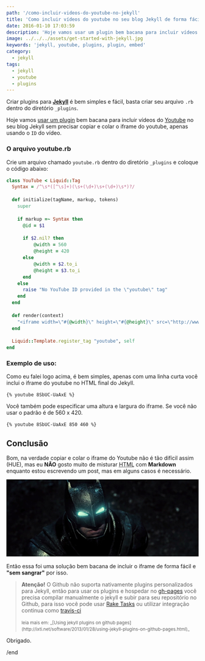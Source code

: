 ```yaml
---
path: '/como-incluir-videos-do-youtube-no-jekyll'
title: 'Como incluir vídeos do youtube no seu blog Jekyll de forma fácil'
date: 2016-01-10 17:03:59
description: 'Hoje vamos usar um plugin bem bacana para incluir vídeos do youtube no seu blog Jekyll sem precisar copiar e colar o iframe do youtube'
image: ../../../assets/get-started-with-jekyll.jpg
keywords: 'jekyll, youtube, plugins, plugin, embed'
category:
  - jekyll
tags:
  - jekyll
  - youtube
  - plugins
---
```


Criar plugins para **[Jekyll](http://jekyllrb.com/)** é bem simples e fácil, basta criar seu arquivo `.rb` dentro do diretório `_plugins`.

Hoje vamos [usar um plugin](https://gist.github.com/joelverhagen/1805814) bem bacana para incluir vídeos do [Youtube](https://www.youtube.com/) no seu blog Jekyll sem precisar copiar e colar o iframe do youtube, apenas usando o `ID` do vídeo.

### O arquivo youtube.rb

Crie um arquivo chamado `youtube.rb` dentro do diretório `_plugins` e coloque o código abaixo:

```ruby
class YouTube < Liquid::Tag
  Syntax = /^\s*([^\s]+)(\s+(\d+)\s+(\d+)\s*)?/

  def initialize(tagName, markup, tokens)
    super

    if markup =~ Syntax then
      @id = $1

      if $2.nil? then
          @width = 560
          @height = 420
      else
          @width = $2.to_i
          @height = $3.to_i
      end
    else
      raise "No YouTube ID provided in the \"youtube\" tag"
    end
  end

  def render(context)
    "<iframe width=\"#{@width}\" height=\"#{@height}\" src=\"http://www.youtube.com/embed/#{@id}?color=white&theme=light\"></iframe>"
  end

  Liquid::Template.register_tag "youtube", self
end
```

### Exemplo de uso:

Como eu falei logo acima, é bem simples, apenas com uma linha curta você inclui o iframe do youtube no HTML final do Jekyll.

```liquid
{% youtube 8SbUC-UaAxE %}
```

Você também pode especificar uma altura e largura do iframe. Se você não usar o padrão é de 560 x 420.

```liquid
{% youtube 8SbUC-UaAxE 850 460 %}
```

## Conclusão

Bom, na verdade copiar e colar o iframe do Youtube não é tão difícil assim (HUE), mas eu **NÃO** gosto muito de misturar <abbr title="HyperText Markup Language">HTML</abbr> com **Markdown** enquanto estou escrevendo um post, mas em alguns casos é necessário.

![Barman - Sem sangrar](../../../assets/vai-sangrar.jpg)

Então essa foi uma solução bem bacana de incluir o iframe de forma fácil e **"sem sangrar"** por isso.

> **Atenção!** O Github não suporta nativamente plugins personalizados para Jekyll, então para usar os plugins e hospedar no [gh-pages](https://pages.github.com/) você precisa compilar manualmente o jekyll e subir para seu repositório no Github, para isso você pode usar [Rake Tasks](/rake-tasks-para-automatizar-publicacoes-jekyll/) ou utilizar integração continua como [travis-ci](https://travis-ci.org)
>
> <small>
>   leia mais em: _[Using jekyll plugins on github
>   pages](http://ixti.net/software/2013/01/28/using-jekyll-plugins-on-github-pages.html)_
> </small>

Obrigado.

/end

